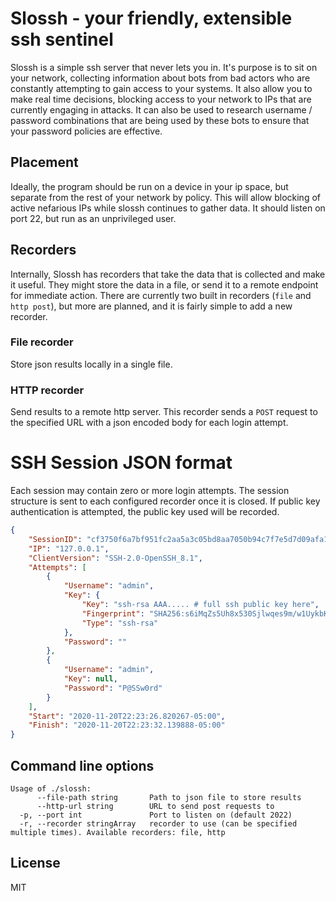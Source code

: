 # Slossh - your friendly, extensible ssh sentinel

Slossh is a simple ssh server that never lets you in. It's purpose is to sit on your network, collecting information about bots from bad actors who are constantly attempting to gain access to your systems. It also allow you to make real time decisions, blocking access to your network to IPs that are currently engaging in attacks. It can also be used to research username / password combinations that are being used by these bots to ensure that your password policies are effective.

## Placement

Ideally, the program should be run on a device in your ip space, but separate from the rest of your network by policy. This will allow blocking of active nefarious IPs while slossh continues to gather data. It should listen on port 22, but run as an unprivileged user.

## Recorders

Internally, Slossh has recorders that take the data that is collected and make it useful. They might store the data in a file, or send it to a remote endpoint for immediate action. There are currently two built in recorders (`file` and `http post`), but more are planned, and it is fairly simple to add a new recorder.

### File recorder

Store json results locally in a single file.

### HTTP recorder

Send results to a remote http server. This recorder sends a `POST` request to the specified URL with a json encoded body for each login attempt.

# SSH Session JSON format

Each session may contain zero or more login attempts. The session structure is sent to each configured recorder once it is closed. If public key authentication is attempted, the public key used will be recorded.

```json
{
    "SessionID": "cf3750f6a7bf951fc2aa5a3c05bd8aa7050b94c7f7e5d7d09afa18bf20b7e2d2",
    "IP": "127.0.0.1",
    "ClientVersion": "SSH-2.0-OpenSSH_8.1",
    "Attempts": [
        {
            "Username": "admin",
            "Key": {
                "Key": "ssh-rsa AAA..... # full ssh public key here",
                "Fingerprint": "SHA256:s6iMqZs5Uh8x530Sjlwqes9m/w1UykbK0x29pfupPSo",
                "Type": "ssh-rsa"
            },
            "Password": ""
        },
        {
            "Username": "admin",
            "Key": null,
            "Password": "P@SSw0rd"
        }
    ],
    "Start": "2020-11-20T22:23:26.820267-05:00",
    "Finish": "2020-11-20T22:23:32.139888-05:00"
}
```

## Command line options

```
Usage of ./slossh:
      --file-path string       Path to json file to store results
      --http-url string        URL to send post requests to
  -p, --port int               Port to listen on (default 2022)
  -r, --recorder stringArray   recorder to use (can be specified multiple times). Available recorders: file, http
  ```

## License

MIT